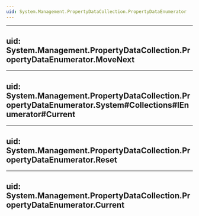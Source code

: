 ```yaml
---
uid: System.Management.PropertyDataCollection.PropertyDataEnumerator
---
```


---
uid: System.Management.PropertyDataCollection.PropertyDataEnumerator.MoveNext
---

---
uid: System.Management.PropertyDataCollection.PropertyDataEnumerator.System#Collections#IEnumerator#Current
---

---
uid: System.Management.PropertyDataCollection.PropertyDataEnumerator.Reset
---

---
uid: System.Management.PropertyDataCollection.PropertyDataEnumerator.Current
---
